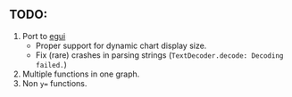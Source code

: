 ## TODO:
1. Port to [egui](https://github.com/emilk/egui)
    - Proper support for dynamic chart display size.
    - Fix (rare) crashes in parsing strings (`TextDecoder.decode: Decoding failed.`)
2. Multiple functions in one graph.
3. Non `y=` functions.